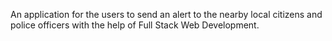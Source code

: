  An application for the users to send an alert to the nearby local citizens and police officers with the help of Full Stack Web Development. 
 
